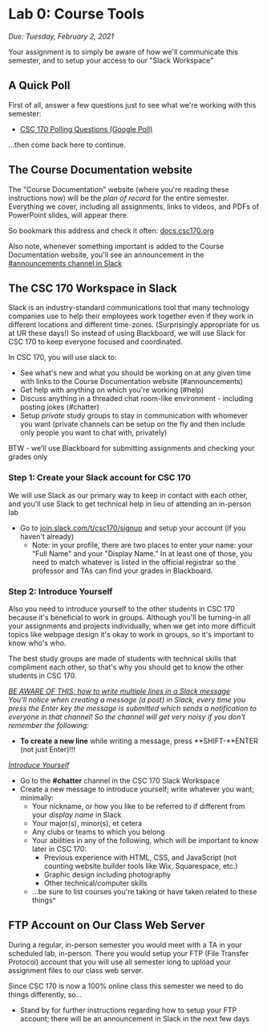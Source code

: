 # Lab 0: Course Tools

*Due: Tuesday, February 2, 2021* 

Your assignment is to simply be aware of how we'll communicate this semester, and to setup your access to our "Slack Workspace"

## A Quick Poll

First of all, answer a few questions just to see what we're working with this semester: 

- [CSC 170 Polling Questions (Google Poll)](https://forms.gle/XziMiuBseRwTzERX8)

...then come back here to continue.

## The Course Documentation website

The "Course Documentation" website (where you're reading these instructions now) will be the *plan of record* for the entire semester.  Everything we cover, including all assignments, links to videos, and PDFs of PowerPoint slides, will appear there.

So bookmark this address and check it often: [docs.csc170.org](https://docs.csc170.org)

Also note, whenever something important is added to the Course Documentation website, you'll see an announcement in the [#announcements channel in Slack](https://app.slack.com/client/T01HQCN33FX/C01J64BR073)

## The CSC 170 Workspace in Slack

Slack is an industry-standard communications tool that many technology companies use to help their employees work together even if they work in different locations and different time-zones.  (Surprisingly appropriate for us at UR these days!)  So instead of using Blackboard, we will use Slack for CSC 170 to keep everyone focused and coordinated.  

In CSC 170, you will use slack to:

- See what's new and what you should be working on at any given time with links to the Course Documentation website (#announcements)
- Get help with anything on which you're working (#help)
- Discuss anything in a threaded chat room-like environment - including posting jokes (#chatter)
- Setup *private* study groups to stay in communication with whomever you want (private channels can be setup on the fly and then include only people you want to chat with, privately)

BTW - we'll use Blackboard for submitting assignments and checking your grades only

### Step 1: Create your Slack account for CSC 170

We will use Slack as our primary way to keep in contact with each other, and you'll use Slack to get technical help in lieu of attending an in-person lab

- Go to [join.slack.com/t/csc170/signup](https://join.slack.com/t/csc170/signup) and setup your account (if you haven't already)
  - Note: in your profile, there are two places to enter your name: your "Full Name" and your "Display Name."  In at least one of those, you need to match whatever is listed in the official registrar so the professor and TAs can find your grades in Blackboard.

### Step 2: Introduce Yourself 

Also you need to introduce yourself to the other students in CSC 170 because it's beneficial to work in groups.  Although you'll be turning-in all your assignments and projects individually, when we get into more difficult topics like webpage design it's okay to work in groups, so it's important to know who's who.

The best study groups are made of students with technical skills that compliment each other, so that's why you should get to know the other students in CSC 170.

*<u>BE AWARE OF THIS: how to write multiple lines in a Slack message</u>*<br>*You'll notice when creating a message (a post) in Slack, every time you press the Enter key the message is submitted which sends a notification to everyone in that channel! So the channel will get very noisy if you don't remember the following:*

- **To create a new line** while writing a message, press **SHIFT-**ENTER (not just Enter)!!!

*<u>Introduce Yourself</u>*

- Go to the **#chatter** channel in the CSC 170 Slack Workspace
- Create a new message to introduce yourself; write whatever you want; minimally:
  - Your nickname, or how you like to be referred to if different from your *display name* in Slack
  - Your major(s), minor(s), et cetera
  - Any clubs or teams to which you belong
  - Your abilities in any of the following, which will be important to know later in CSC 170:
    - Previous experience with HTML, CSS, and JavaScript (not counting website builder tools like Wix, Squarespace, etc.)
    - Graphic design including photography
    - Other technical/computer skills
  - ...be sure to list courses you're taking or have taken related to these things^

## FTP Account on Our Class Web Server

During a regular, in-person semester you would meet with a TA in your scheduled lab, in-person.  There you would setup your FTP (File Transfer Protocol) account that you will use all semester long to upload your assignment files to our class web server.  

Since CSC 170 is now a 100% online class this semester we need to do things differently, so...

- Stand by for further instructions regarding how to setup your FTP account; there will be an announcement in Slack in the next few days